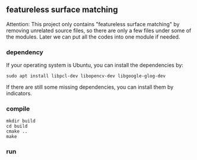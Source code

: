 ## featureless surface matching

Attention: This project only contains "featureless surface matching" by removing unrelated source files, 
so there are only a few files under some of the modules.
Later we can put all the codes into one module if needed.

### dependency

If your operating system is Ubuntu, you can install the dependencies by:

```
sudo apt install libpcl-dev libopencv-dev libgoogle-glog-dev
```

If there are still some missing dependencies, you can install them by indicators.

### compile
```
mkdir build 
cd build
cmake ..
make
```

### run


